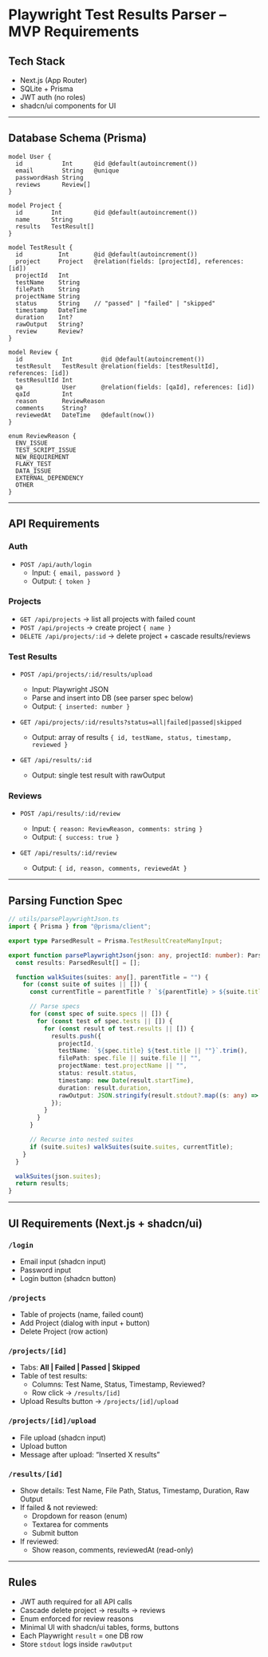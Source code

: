 # Playwright Test Results Parser – MVP Requirements

## Tech Stack
- Next.js (App Router)
- SQLite + Prisma
- JWT auth (no roles)
- shadcn/ui components for UI

---

## Database Schema (Prisma)

```prisma
model User {
  id           Int      @id @default(autoincrement())
  email        String   @unique
  passwordHash String
  reviews      Review[]
}

model Project {
  id        Int         @id @default(autoincrement())
  name      String
  results   TestResult[]
}

model TestResult {
  id          Int       @id @default(autoincrement())
  project     Project   @relation(fields: [projectId], references: [id])
  projectId   Int
  testName    String
  filePath    String
  projectName String
  status      String    // "passed" | "failed" | "skipped"
  timestamp   DateTime
  duration    Int?
  rawOutput   String?
  review      Review?
}

model Review {
  id           Int        @id @default(autoincrement())
  testResult   TestResult @relation(fields: [testResultId], references: [id])
  testResultId Int
  qa           User       @relation(fields: [qaId], references: [id])
  qaId         Int
  reason       ReviewReason
  comments     String?
  reviewedAt   DateTime   @default(now())
}

enum ReviewReason {
  ENV_ISSUE
  TEST_SCRIPT_ISSUE
  NEW_REQUIREMENT
  FLAKY_TEST
  DATA_ISSUE
  EXTERNAL_DEPENDENCY
  OTHER
}
```

---

## API Requirements

### Auth
- `POST /api/auth/login`
  - Input: `{ email, password }`
  - Output: `{ token }`

### Projects
- `GET /api/projects` → list all projects with failed count
- `POST /api/projects` → create project `{ name }`
- `DELETE /api/projects/:id` → delete project + cascade results/reviews

### Test Results
- `POST /api/projects/:id/results/upload`
  - Input: Playwright JSON
  - Parse and insert into DB (see parser spec below)
  - Output: `{ inserted: number }`

- `GET /api/projects/:id/results?status=all|failed|passed|skipped`
  - Output: array of results `{ id, testName, status, timestamp, reviewed }`

- `GET /api/results/:id`
  - Output: single test result with rawOutput

### Reviews
- `POST /api/results/:id/review`
  - Input: `{ reason: ReviewReason, comments: string }`
  - Output: `{ success: true }`

- `GET /api/results/:id/review`
  - Output: `{ id, reason, comments, reviewedAt }`

---

## Parsing Function Spec

```ts
// utils/parsePlaywrightJson.ts
import { Prisma } from "@prisma/client";

export type ParsedResult = Prisma.TestResultCreateManyInput;

export function parsePlaywrightJson(json: any, projectId: number): ParsedResult[] {
  const results: ParsedResult[] = [];

  function walkSuites(suites: any[], parentTitle = "") {
    for (const suite of suites || []) {
      const currentTitle = parentTitle ? `${parentTitle} > ${suite.title}` : suite.title;

      // Parse specs
      for (const spec of suite.specs || []) {
        for (const test of spec.tests || []) {
          for (const result of test.results || []) {
            results.push({
              projectId,
              testName: `${spec.title} ${test.title || ""}`.trim(),
              filePath: spec.file || suite.file || "",
              projectName: test.projectName || "",
              status: result.status,
              timestamp: new Date(result.startTime),
              duration: result.duration,
              rawOutput: JSON.stringify(result.stdout?.map((s: any) => s.text) || []),
            });
          }
        }
      }

      // Recurse into nested suites
      if (suite.suites) walkSuites(suite.suites, currentTitle);
    }
  }

  walkSuites(json.suites);
  return results;
}
```

---

## UI Requirements (Next.js + shadcn/ui)

### `/login`
- Email input (shadcn input)
- Password input
- Login button (shadcn button)

### `/projects`
- Table of projects (name, failed count)
- Add Project (dialog with input + button)
- Delete Project (row action)

### `/projects/[id]`
- Tabs: **All | Failed | Passed | Skipped**
- Table of test results:
  - Columns: Test Name, Status, Timestamp, Reviewed?
  - Row click → `/results/[id]`
- Upload Results button → `/projects/[id]/upload`

### `/projects/[id]/upload`
- File upload (shadcn input)
- Upload button
- Message after upload: “Inserted X results”

### `/results/[id]`
- Show details: Test Name, File Path, Status, Timestamp, Duration, Raw Output
- If failed & not reviewed:
  - Dropdown for reason (enum)
  - Textarea for comments
  - Submit button
- If reviewed:
  - Show reason, comments, reviewedAt (read-only)

---

## Rules
- JWT auth required for all API calls
- Cascade delete project → results → reviews
- Enum enforced for review reasons
- Minimal UI with shadcn/ui tables, forms, buttons
- Each Playwright `result` = one DB row
- Store `stdout` logs inside `rawOutput`
